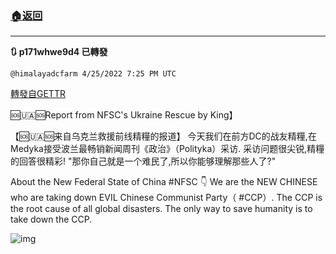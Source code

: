 ###  [:house:返回](README.md)
---


**:arrows_clockwise: p171whwe9d4 已轉發**

`@himalayadcfarm 4/25/2022 7:25 PM UTC`

[轉發自GETTR](https://gettr.com/post/p171whwe9d4)

🆘🇺🇦🆘Report from NFSC's Ukraine Rescue by King】

【🆘🇺🇦🆘来自乌克兰救援前线精糧的报道】
今天我们在前方DC的战友精糧,在Medyka接受波兰最畅销新闻周刊《政治》（Polityka）采访.
采访问题很尖锐,精糧的回答很精彩!
"那你自己就是一个难民了,所以你能够理解那些人了?"

About the New Federal State of China #NFSC 👇
We are the NEW CHINESE who are taking down EVIL Chinese Communist Party（ #CCP）.
 The CCP is the root cause of all global disasters. The only way to save humanity is to take down the CCP.

![img](https://media.gettr.com/group3/origin/2022/04/25/19/f8522dac-7e76-364c-4a1a-965e2f989e15/out.jpg)
